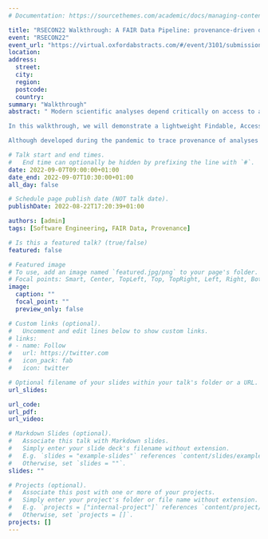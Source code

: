 ```yaml
---
# Documentation: https://sourcethemes.com/academic/docs/managing-content/

title: "RSECON22 Walkthrough: A FAIR Data Pipeline: provenance-driven data management for traceable scientific workflows"
event: "RSECON22"
event_url: "https://virtual.oxfordabstracts.com/#/event/3101/submission/113"
location:
address:
  street:
  city:
  region:
  postcode:
  country:
summary: "Walkthrough"
abstract: " Modern scientific analyses depend critically on access to and use of data. Rapidly evolving data, such as data streams changing during a disease outbreak, are particularly challenging. Added complexities come from the analytical software itself often changing, and keeping track of which output was generated from which specific analysis using which release of the data (their provenance) is all too often neglected as too time consuming.

In this walkthrough, we will demonstrate a lightweight Findable, Accessible, Interoperable and Reusable (FAIR) data pipeline that enables easy tracing of the provenance of results generated from scientific analyses, alongside management of the FAIR data and code itself. The pipeline is platform agnostic (tested on Linux, macOS and Windows), with APIs provided in multiple programming languages (currently Python, R, Java, C++ and Julia), and can be run either with central servers managing data repositories or entirely locally or offline (e.g. on an isolated laptop or in an HPC environment).

Although developed during the pandemic to trace provenance of analyses for public policy, it allows easy management and annotation of any data as they are consumed by analyses and also traces the provenance of scientific outputs back to primary data. It provides a mechanism for fellow RSEs, scientists or the public to better assess scientific evidence by inspecting its provenance, while allowing support for policy-makers to openly justify their decisions. We believe that this tool is of general value to the RSE community, and offers a step forward in our ability to promote Open Science. "

# Talk start and end times.
#   End time can optionally be hidden by prefixing the line with `#`.
date: 2022-09-07T09:00:00+01:00
date_end: 2022-09-07T10:30:00+01:00
all_day: false

# Schedule page publish date (NOT talk date).
publishDate: 2022-08-22T17:20:39+01:00

authors: [admin]
tags: [Software Engineering, FAIR Data, Provenance]

# Is this a featured talk? (true/false)
featured: false

# Featured image
# To use, add an image named `featured.jpg/png` to your page's folder. 
# Focal points: Smart, Center, TopLeft, Top, TopRight, Left, Right, BottomLeft, Bottom, BottomRight.
image:
  caption: ""
  focal_point: ""
  preview_only: false

# Custom links (optional).
#   Uncomment and edit lines below to show custom links.
# links:
# - name: Follow
#   url: https://twitter.com
#   icon_pack: fab
#   icon: twitter

# Optional filename of your slides within your talk's folder or a URL.
url_slides:

url_code:
url_pdf:
url_video:

# Markdown Slides (optional).
#   Associate this talk with Markdown slides.
#   Simply enter your slide deck's filename without extension.
#   E.g. `slides = "example-slides"` references `content/slides/example-slides.md`.
#   Otherwise, set `slides = ""`.
slides: ""

# Projects (optional).
#   Associate this post with one or more of your projects.
#   Simply enter your project's folder or file name without extension.
#   E.g. `projects = ["internal-project"]` references `content/project/deep-learning/index.md`.
#   Otherwise, set `projects = []`.
projects: []
---
```


